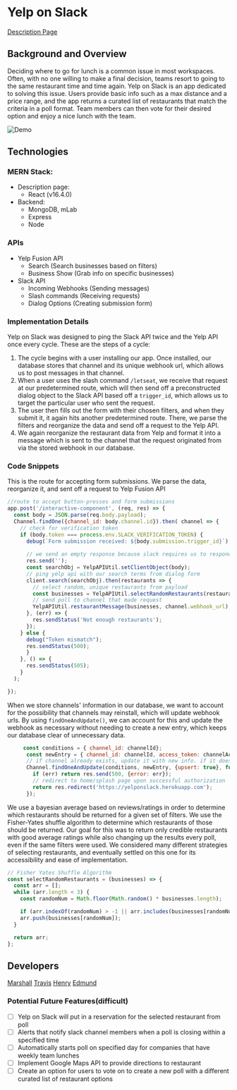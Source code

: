 # Yelp on Slack
[Description Page](https://yelponslack.herokuapp.com/)

## Background and Overview

Deciding where to go for lunch is a common issue in most workspaces. Often, with no one willing to make a final decision, teams resort to going to the same restaurant time and time again. Yelp on Slack is an app dedicated to solving this issue. Users provide basic info such as a max distance and a price range, and the app returns a curated list of restaurants that match the criteria in a poll format. Team members can then vote for their desired option and enjoy a nice lunch with the team.

![Demo](https://i.imgur.com/Tl93xIJ.gif)

## Technologies

### MERN Stack:
* Description page:
  * React (v16.4.0)
* Backend:
  * MongoDB, mLab
  * Express
  * Node

### APIs
* Yelp Fusion API
  * Search (Search businesses based on filters)
  * Business Show (Grab info on specific businesses)
* Slack API
  * Incoming Webhooks (Sending messages)
  * Slash commands (Receiving requests)
  * Dialog Options (Creating submission form)


### Implementation Details
Yelp on Slack was designed to ping the Slack API twice and the Yelp API once every cycle. These are the steps of a cycle:

1. The cycle begins with a user installing our app. Once installed, our database stores that channel and its unique webhook url, which allows us to post messages in that channel. 
2. When a user uses the slash command `/letseat`, we receive that request at our predetermined route, which will then send off a preconstructed dialog object to the Slack API based off a `trigger_id`, which allows us to target the particular user who sent the request.
3. The user then fills out the form with their chosen filters, and when they submit it, it again hits another predetermined route. There, we parse the filters and reorganize the data and send off a request to the Yelp API. 
4. We again reorganize the restaurant data from Yelp and format it into a message which is sent to the channel that the request originated from via the stored webhook in our database. 

### Code Snippets
This is the route for accepting form submissions. We parse the data, reorganize it, and sent off a request to Yelp Fusion API
```javascript
//route to accept button-presses and form submissions
app.post('/interactive-component', (req, res) => {
  const body = JSON.parse(req.body.payload);
  Channel.findOne({channel_id: body.channel.id}).then( channel => {
    // check for verification token
    if (body.token === process.env.SLACK_VERIFICATION_TOKEN) {
      debug(`Form submission received: ${body.submission.trigger_id}`);
  
      // we send an empty response because slack requires us to respond within 3 seconds or else timeout
      res.send('');
      const searchObj = YelpAPIUtil.setClientObject(body);
      // ping yelp api with our search terms from dialog form
      client.search(searchObj).then(restaurants => {
        // select random, unique restaurants from payload
        const businesses = YelpAPIUtil.selectRandomRestaurants(restaurants.jsonBody.businesses);
        // send poll to channel that made request
        YelpAPIUtil.restaurantMessage(businesses, channel.webhook_url);
      }, (err) => {
        res.sendStatus('Not enough restaurants');
      });
    } else {
      debug("Token mismatch");
      res.sendStatus(500);
      }
    }, () => {
      res.sendStatus(505);
    }
  );

});
```

When we store channels' information in our database, we want to account for the possibility that channels may reinstall, which will update webhook urls. By using `findOneAndUpdate()`, we can account for this and update the webhook as necessary without needing to create a new entry, which keeps our database clear of unnecessary data. 
```javascript
     const conditions = { channel_id: channelId};
      const newEntry = { channel_id: channelId, access_token: channelAccessToken, webhook_url: webHookUrl };
      // if channel already exists, update it with new info. if it doesn't, create it
      Channel.findOneAndUpdate(conditions, newEntry, {upsert: true}, function(err){
        if (err) return res.send(500, {error: err});
        // redirect to home/splash page upon successful authorization
        return res.redirect('https://yelponslack.herokuapp.com');
      });
```

We use a bayesian average based on reviews/ratings in order to determine which restaurants should be returned for a given set of filters. We use the Fisher-Yates shuffle algorithm to determine which restaurants of those should be returned. Our goal for this was to return only credible restaurants with good average ratings while also changing up the results every poll, even if the same filters were used. We considered many different strategies of selecting restaurants, and eventually settled on this one for its accessibility and ease of implementation. 

```javascript
// Fisher Yates Shuffle Algorithm
const selectRandomRestaurants = (businesses) => {
  const arr = [];
  while (arr.length < 3) {
    const randomNum = Math.floor(Math.random() * businesses.length);

    if (arr.indexOf(randomNum) > -1 || arr.includes(businesses[randomNum])) continue;
    arr.push(businesses[randomNum]);
  }

  return arr;
};
```


## Developers
[Marshall](https://github.com/marshallycheng)
[Travis](https://github.com/travishn)
[Henry](https://github.com/nenry)
[Edmund](https://github.com/edmundho)

### Potential Future Features(difficult)
- [ ] Yelp on Slack will put in a reservation for the selected restaurant from poll
- [ ] Alerts that notify slack channel members when a poll is closing within a specified time
- [ ] Automatically starts poll on specified day for companies that have weekly team lunches
- [ ] Implement Google Maps API to provide directions to restaurant
- [ ] Create an option for users to vote on to create a new poll with a different curated list of restaurant options
